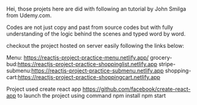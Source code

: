 Hei, those projets here are did with following an tutorial by John Smilga from Udemy.com.

Codes are not just copy and past from source codes but with fully understanding of the logic behind the scenes and typed word by word.

checkout the project hosted on server easily following the links below:

Menu: https://reactjs-project-practice-menu.netlify.app/
grocery-bud:https://reactjs-project-practice-shoppinglist.netlify.app
stripe-submenu:https://reactjs-project-practice-submenu.netlify.app
shopping-cart:https://reactjs-project-practice-shoppingcart.netlify.app

Project used create react app https://github.com/facebook/create-react-app
to launch the project using command 
npm install 
npm start 

